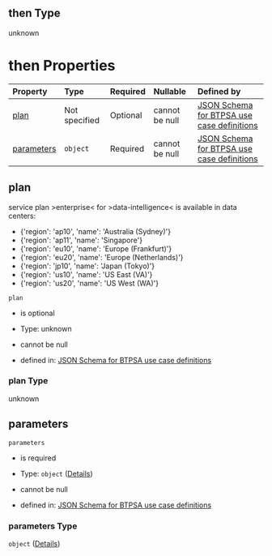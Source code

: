 ## then Type

unknown

# then Properties

| Property                  | Type          | Required | Nullable       | Defined by                                                                                                                                                                                                                                                  |
| :------------------------ | :------------ | :------- | :------------- | :---------------------------------------------------------------------------------------------------------------------------------------------------------------------------------------------------------------------------------------------------------- |
| [plan](#plan)             | Not specified | Optional | cannot be null | [JSON Schema for BTPSA use case definitions](btpsa-usecase-properties-services-items-allof-1-then-allof-30-then-allof-1-then-properties-plan.md "undefined#/properties/services/items/allOf/1/then/allOf/30/then/allOf/1/then/properties/plan")             |
| [parameters](#parameters) | `object`      | Required | cannot be null | [JSON Schema for BTPSA use case definitions](btpsa-usecase-properties-services-items-allof-1-then-allof-30-then-allof-1-then-properties-parameters.md "undefined#/properties/services/items/allOf/1/then/allOf/30/then/allOf/1/then/properties/parameters") |

## plan

service plan >enterprise< for >data-intelligence< is available in data centers:

*   {'region': 'ap10', 'name': 'Australia (Sydney)'}
*   {'region': 'ap11', 'name': 'Singapore'}
*   {'region': 'eu10', 'name': 'Europe (Frankfurt)'}
*   {'region': 'eu20', 'name': 'Europe (Netherlands)'}
*   {'region': 'jp10', 'name': 'Japan (Tokyo)'}
*   {'region': 'us10', 'name': 'US East (VA)'}
*   {'region': 'us20', 'name': 'US West (WA)'}

`plan`

*   is optional

*   Type: unknown

*   cannot be null

*   defined in: [JSON Schema for BTPSA use case definitions](btpsa-usecase-properties-services-items-allof-1-then-allof-30-then-allof-1-then-properties-plan.md "undefined#/properties/services/items/allOf/1/then/allOf/30/then/allOf/1/then/properties/plan")

### plan Type

unknown

## parameters



`parameters`

*   is required

*   Type: `object` ([Details](btpsa-usecase-properties-services-items-allof-1-then-allof-30-then-allof-1-then-properties-parameters.md))

*   cannot be null

*   defined in: [JSON Schema for BTPSA use case definitions](btpsa-usecase-properties-services-items-allof-1-then-allof-30-then-allof-1-then-properties-parameters.md "undefined#/properties/services/items/allOf/1/then/allOf/30/then/allOf/1/then/properties/parameters")

### parameters Type

`object` ([Details](btpsa-usecase-properties-services-items-allof-1-then-allof-30-then-allof-1-then-properties-parameters.md))

